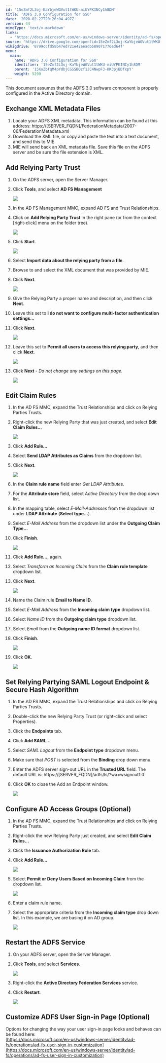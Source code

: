 ```yaml
---
id: '15eZmf2L3oj-KaYbjeWGVut1tWKU-miUYPKINCy1h8DM'
title: 'ADFS 3.0 Configuration for SSO'
date: '2020-02-27T20:26:04.497Z'
version: 44
mimeType: 'text/x-markdown'
links:
  - 'https://docs.microsoft.com/en-us/windows-server/identity/ad-fs/operations/ad-fs-user-sign-in-customization'
source: 'https://drive.google.com/open?id=15eZmf2L3oj-KaYbjeWGVut1tWKU-miUYPKINCy1h8DM'
wikigdrive: '8799ccfd58b47ed721e42eeadb589071776ed64f'
menu:
  main:
    name: 'ADFS 3.0 Configuration for SSO'
    identifier: '15eZmf2L3oj-KaYbjeWGVut1tWKU-miUYPKINCy1h8DM'
    parent: '15KoZbfqM4pYdbjCGSSBQzf1JC4NwpF3-KK3pjBDfxpY'
    weight: 5290
---
```

This document assumes that the ADFS 3.0 software component is properly configured in the Active Directory domain.
  
## Exchange XML Metadata Files  

1. Locate your ADFS XML metadata. This information can be found at this address: https://[SERVER_FQDN]/FederationMetadata/2007-06/FederationMetadata.xml
2. Download the XML file, or copy and paste the text into a text document, and send this to MIE.
3. MIE will send back an XML metadata file. Save this file on the ADFS server and be sure the file extension is XML.
  
## Add Relying Party Trust  

1. On the ADFS server, open the Server Manager.
2. Click <strong>Tools</strong>, and select <strong>AD FS Management</strong>



   <img src="../adfs-3.0-configuration-for-sso.assets/1000020100000270000001E4BA4E543A543A7A49.png" />



3. In the AD FS Management MMC, expand AD FS and Trust Relationships.
4. Click on <strong>Add Relying Party Trust</strong> in the right pane (or from the context [right-click] menu on the folder tree).



   <img src="../adfs-3.0-configuration-for-sso.assets/100002010000027000000150AD0BE38092D13A78.png" />



5. Click <strong>Start</strong>.



   <img src="../adfs-3.0-configuration-for-sso.assets/100002010000027100000200A7458089EAB91794.png" />



6. Select <strong>Import data about the relying party from a file</strong>.
7. Browse to and select the XML document that was provided by MIE.
8. Click <strong>Next</strong>.



   <img src="../adfs-3.0-configuration-for-sso.assets/1000020100000271000001E84A29F4C5B6D7C639.png" />



9. Give the Relying Party a proper name and description, and then click <strong>Next</strong>.
10. Leave this set to <strong>I do not want to configure multi-factor authentication settings…</strong>
11. Click <strong>Next</strong>.



    <img src="../adfs-3.0-configuration-for-sso.assets/1000020100000272000002028A77C0B994952D73.png" />



12. Leave this set to <strong>Permit all users to access this relying party</strong>, and then click <strong>Next</strong>.



    <img src="../adfs-3.0-configuration-for-sso.assets/1000020100000272000001FB44A5EA907A1CC3AB.png" />



13. Click <strong>Next</strong> - <em>Do not change any settings on this page</em>.



    <img src="../adfs-3.0-configuration-for-sso.assets/1000020100000270000001F73B25AA6A416662D2.png" />  

  
## Edit Claim Rules  

1. In the AD FS MMC, expand the Trust Relationships and click on Relying Parties Trusts.
2. Right-click the new Relying Party that was just created, and select <strong>Edit Claim Rules…</strong>



   <img src="../adfs-3.0-configuration-for-sso.assets/1000020100000271000001DCD3E7DE9A2F970D27.png" />



3. Click <strong>Add Rule…</strong>
4. Select <strong>Send LDAP Attributes as Claims</strong> from the dropdown list.
5. Click <strong>Next</strong>.



   <img src="../adfs-3.0-configuration-for-sso.assets/100002010000027000000165E43D6EA5924FCF90.png" />



6. In the <strong>Claim rule name</strong> field enter <em>Get LDAP Attributes</em>.
7. For the <strong>Attribute store</strong> field, select <em>Active Directory</em> from the drop down list.
8. In the mapping table, select <em>E-Mail-Addresses</em> from the dropdown list under <strong>LDAP Attribute</strong> (<strong>Select type…</strong>).
9. Select <em>E-Mail Address</em> from the dropdown list under the <strong>Outgoing Claim Type…</strong>
10. Click <strong>Finish</strong>.



    <img src="../adfs-3.0-configuration-for-sso.assets/1000020100000271000001E4C799DCE7B88B4793.png" />  

11. Click <strong>Add Rule…</strong>, again.
12. Select <em>Transform an Incoming Claim</em> from the <strong>Claim rule template</strong> dropdown list.
13. Click <strong>Next</strong>.



    <img src="../adfs-3.0-configuration-for-sso.assets/10000201000002700000019CC9DB90E8BBF6E09C.png" />



14. Name the Claim rule <strong>Email to Name ID</strong>.
15. Select <em>E-Mail Address</em> from the <strong>Incoming claim type</strong> dropdown list.
16. Select <em>Name ID</em> from the <strong>Outgoing claim type</strong> dropdown list.
17. Select <em>Email</em> from the <strong>Outgoing name ID format</strong> dropdown list.
18. Click <strong>Finish</strong>.



    <img src="../adfs-3.0-configuration-for-sso.assets/1000020100000270000001EB81FA22856A13DEBC.png" />



19. Click <strong>OK</strong>.



    <img src="../adfs-3.0-configuration-for-sso.assets/1000020100000269000002368B151A447B3E8F18.png" />  

  
## Set Relying Partying SAML Logout Endpoint & Secure Hash Algorithm  

1. In the AD FS MMC, expand the Trust Relationships and click on Relying Parties Trusts.
2. Double-click the new Relying Party Trust (or right-click and select Properties).
3. Click the <strong>Endpoints</strong> tab.
4. Click <strong>Add SAML…</strong>
5. Select <em>SAML Logout</em> from the <strong>Endpoint type</strong> dropdown menu.
6. Make sure that <em>POST</em> is selected from the <strong>Binding</strong> drop down menu.
7. Enter the ADFS server sign-out URL in the <strong>Trusted URL</strong> field. The default URL is: https://[SERVER_FQDN]/adfs/ls/?wa=wsignout1.0
8. Click <strong>OK</strong> to close the Add an Endpoint window.



   <img src="../adfs-3.0-configuration-for-sso.assets/100002010000026D0000022BD87FB9C1FEDA5151.png" />  


  
## Configure AD Access Groups (Optional)  

1. In the AD FS MMC, expand the Trust Relationships and click on Relying Parties Trusts.
2. Right-click the new Relying Party just created, and select <strong>Edit Claim Rules…</strong>
3. Click the <strong>Issuance Authorization Rule</strong> tab.
4. Click <strong>Add Rule…</strong>



   <img src="../adfs-3.0-configuration-for-sso.assets/1000020100000246000001F3DC78A7AF1087D34D.png" />



5. Select <strong>Permit or Deny Users Based on Incoming Claim</strong> from the dropdown list.



   <img src="../adfs-3.0-configuration-for-sso.assets/1000020100000205000001A0B380E2CB31D19C9E.png" />



6. Enter a claim rule name.
7. Select the appropriate criteria from the <strong>Incoming claim type</strong> drop down list. In this example, we are basing it on AD group.



   <img src="../adfs-3.0-configuration-for-sso.assets/1000020100000270000001FC44DF349B5FB41F62.png" />  

  
## Restart the ADFS Service  

1. On your ADFS server, open the Server Manager.
2. Click <strong>Tools</strong>, and select <strong>Services</strong>.



   <img src="../adfs-3.0-configuration-for-sso.assets/1000020100000270000001DFF3F0E8C2AEED6587.png" />



3. Right-click the <strong>Active Directory Federation Services</strong> service.
4. Click <strong>Restart</strong>.



   <img src="../adfs-3.0-configuration-for-sso.assets/100002010000027100000142AA69866E3997E6A7.png" />  

  
## Customize ADFS User Sign-in Page (Optional)  
  
Options for changing the way your user sign-in page looks and behaves can be found here:  
[https://docs.microsoft.com/en-us/windows-server/identity/ad-fs/operations/ad-fs-user-sign-in-customization](https://docs.microsoft.com/en-us/windows-server/identity/ad-fs/operations/ad-fs-user-sign-in-customization)
